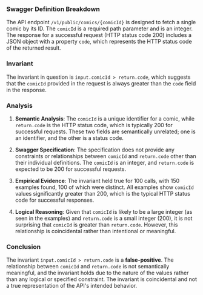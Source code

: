 ### Swagger Definition Breakdown
The API endpoint `/v1/public/comics/{comicId}` is designed to fetch a single comic by its ID. The `comicId` is a required path parameter and is an integer. The response for a successful request (HTTP status code 200) includes a JSON object with a property `code`, which represents the HTTP status code of the returned result.

### Invariant
The invariant in question is `input.comicId > return.code`, which suggests that the `comicId` provided in the request is always greater than the `code` field in the response.

### Analysis
1. **Semantic Analysis**: The `comicId` is a unique identifier for a comic, while `return.code` is the HTTP status code, which is typically 200 for successful requests. These two fields are semantically unrelated; one is an identifier, and the other is a status code.

2. **Swagger Specification**: The specification does not provide any constraints or relationships between `comicId` and `return.code` other than their individual definitions. The `comicId` is an integer, and `return.code` is expected to be 200 for successful requests.

3. **Empirical Evidence**: The invariant held true for 100 calls, with 150 examples found, 100 of which were distinct. All examples show `comicId` values significantly greater than 200, which is the typical HTTP status code for successful responses.

4. **Logical Reasoning**: Given that `comicId` is likely to be a large integer (as seen in the examples) and `return.code` is a small integer (200), it is not surprising that `comicId` is greater than `return.code`. However, this relationship is coincidental rather than intentional or meaningful.

### Conclusion
The invariant `input.comicId > return.code` is a **false-positive**. The relationship between `comicId` and `return.code` is not semantically meaningful, and the invariant holds due to the nature of the values rather than any logical or specified constraint. The invariant is coincidental and not a true representation of the API's intended behavior.
